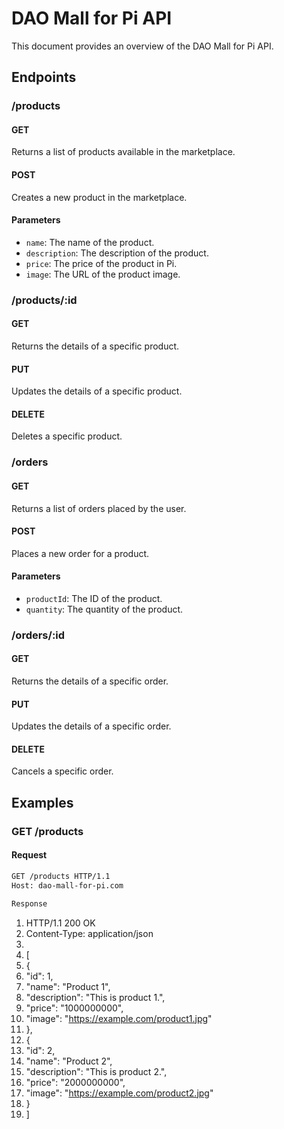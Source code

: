 # DAO Mall for Pi API

This document provides an overview of the DAO Mall for Pi API.

## Endpoints

### /products

#### GET

Returns a list of products available in the marketplace.

#### POST

Creates a new product in the marketplace.

#### Parameters

- `name`: The name of the product.
- `description`: The description of the product.
- `price`: The price of the product in Pi.
- `image`: The URL of the product image.

### /products/:id

#### GET

Returns the details of a specific product.

#### PUT

Updates the details of a specific product.

#### DELETE

Deletes a specific product.

### /orders

#### GET

Returns a list of orders placed by the user.

#### POST

Places a new order for a product.

#### Parameters

- `productId`: The ID of the product.
- `quantity`: The quantity of the product.

### /orders/:id

#### GET

Returns the details of a specific order.

#### PUT

Updates the details of a specific order.

#### DELETE

Cancels a specific order.

## Examples

### GET /products

#### Request

```bash
GET /products HTTP/1.1
Host: dao-mall-for-pi.com

Response
```

1. HTTP/1.1 200 OK
2. Content-Type: application/json
3.
4. [
5. {
6. "id": 1,
7. "name": "Product 1",
8. "description": "This is product 1.",
9. "price": "1000000000",
10. "image": "https://example.com/product1.jpg"
11. },
12. {
13. "id": 2,
14. "name": "Product 2",
15. "description": "This is product 2.",
16. "price": "2000000000",
17. "image": "https://example.com/product2.jpg"
18. }
19. ]

```

```
